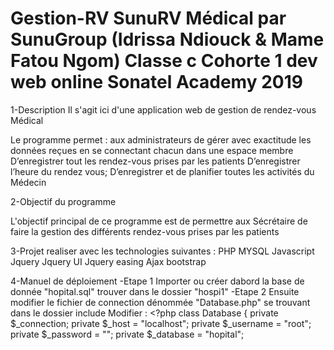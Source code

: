# Gestion-RV SunuRV Médical par SunuGroup (Idrissa Ndiouck & Mame Fatou Ngom) Classe c Cohorte 1 dev web online Sonatel Academy 2019
1-Description
Il s'agit ici d'une application web de gestion de rendez-vous Médical

Le programme permet :
aux administrateurs de gérer avec exactitude les données reçues en se connectant chacun dans une espace membre
D’enregistrer tout les rendez-vous prises par les patients 
D’enregistrer l’heure du rendez vous; 
D’enregistrer et de planifier toutes les activités du Médecin

2-Objectif du programme 

L'objectif principal de ce programme est de permettre aux 
Sécrétaire de faire la gestion des différents rendez-vous prises par les patients 

3-Projet realiser avec les technologies suivantes :
PHP
MYSQL
Javascript
Jquery
Jquery UI
Jquery easing
Ajax
bootstrap

4-Manuel de déploiement
 -Etape 1
 Importer ou créer dabord la base de donnée "hopital.sql" trouver dans le dossier "hospi1"
 -Etape 2
 Ensuite modifier le fichier de connection dénommée "Database.php" se trouvant dans le dossier include
 Modifier : <?php
class Database {
    private $_connection;
    private $_host = "localhost";
    private $_username = "root";
    private $_password = "";
    private $_database = "hopital";
    
    
    
    
 
